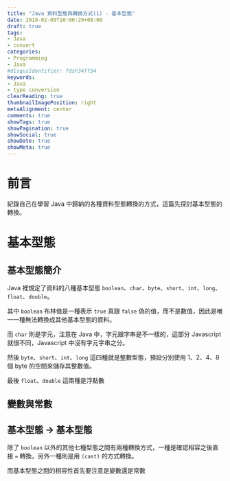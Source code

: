 ```yaml
---
title: "Java 資料型態與轉換方式(1) - 基本型態"
date: 2018-02-09T10:00:29+08:00
draft: true
tags:
- Java
- convert
categories:
- Programming
- Java
#disqusIdentifier: fdsF34ff34
keywords:
- Java
- type conversion
clearReading: true
thumbnailImagePosition: right
metaAlignment: center
comments: true
showTags: true
showPagination: true
showSocial: true
showDate: true
showMeta: true
---
```

<!-- toc -->

# 前言

紀錄自己在學習 Java 中歸納的各種資料型態轉換的方式，這篇先探討基本型態的轉換。

# 基本型態

## 基本型態簡介

Java 裡規定了資料的八種基本型態 `boolean`、`char`、`byte`、`short`、`int`、`long`、`float`、`double`。

其中 `boolean` 布林值是一種表示 `true` 真跟 `false` 偽的值，而不是數值，因此是唯一一種無法轉換成其他基本型態的資料。

而 `char` 則是字元，注意在 Java 中，字元跟字串是不一樣的，這部分 Javascript 就很不同，Javascript 中沒有字元字串之分。

然後 `byte`、`short`、`int`、`long` 這四種就是整數型態，預設分別使用 1、2、4、8 個 byte 的空間來儲存其整數值。

最後 `float`、`double` 這兩種是浮點數

## 變數與常數

## 基本型態 -> 基本型態

除了 `boolean` 以外的其他七種型態之間有兩種轉換方式，一種是確認相容之後直接 `=` 轉換，另外一種則是用 `(cast)` 的方式轉換。

而基本型態之間的相容性首先要注意是變數還是常數